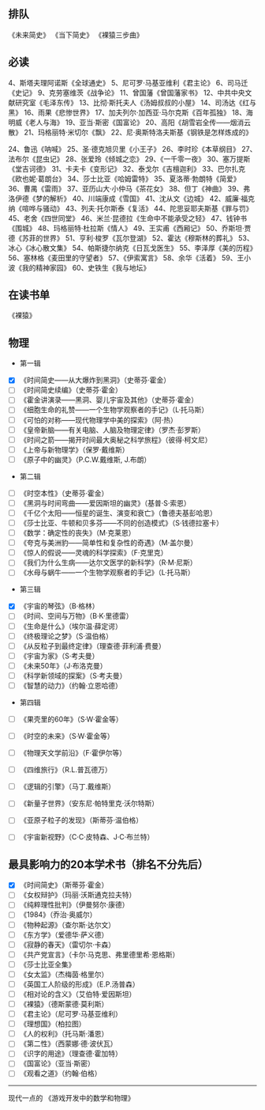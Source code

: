 ## 排队

《未来简史》
《当下简史》
《裸猿三步曲》
## 必读
4、斯塔夫理阿诺斯《全球通史》
5、尼可罗·马基亚维利《君主论》
6、司马迁《史记》
9、克劳塞维茨《战争论》
11、曾国藩《曾国藩家书》
12、中共中央文献研究室《毛泽东传》
13、比彻·斯托夫人《汤姆叔叔的小屋》
14、司汤达《红与黑》
16、雨果《悲惨世界》
17、加夫列尔·加西亚·马尔克斯《百年孤独》
18、海明威《老人与海》
19、亚当·斯密《国富论》
20、高阳《胡雪岩全传——烟消云散》
21、玛格丽特·米切尔《飘》
22、尼·奥斯特洛夫斯基《钢铁是怎样炼成的》


24、鲁迅《呐喊》
25、圣·德克旭贝里《小王子》
26、李时珍《本草纲目》
27、法布尔《昆虫记》
28、张爱玲《倾城之恋》
29、《一千零一夜》
30、塞万提斯《堂吉诃德》
31、卡夫卡《变形记》
32、泰戈尔《吉檀迦利》
33、巴尔扎克《欧也妮·葛朗台》
34、莎士比亚《哈姆雷特》
35、夏洛蒂·勃朗特《简爱》
36、曹禺《雷雨》
37、亚历山大·小仲马《茶花女》
38、但丁《神曲》
39、弗洛伊德《梦的解析》
40、川端康成《雪国》
41、沈从文《边城》
42、威廉·福克纳《喧哗与骚动》
43、列夫·托尔斯泰《复活》
44、陀思妥耶夫斯基《罪与罚》
45、老舍《四世同堂》
46、米兰·昆德拉《生命中不能承受之轻》
47、钱钟书《围城》
48、玛格丽特·杜拉斯《情人》
49、王实甫《西厢记》
50、乔斯坦·贾德《苏菲的世界》
51、亨利·梭罗《瓦尔登湖》
52、霍达《穆斯林的葬礼》
53、冰心《冰心散文集》
54、帕斯捷尔纳克《日瓦戈医生》
55、李泽厚《美的历程》
56、塞林格《麦田里的守望者》
57、《伊索寓言》
58、余华《活着》
59、王小波《我的精神家园》
60、史铁生《我与地坛》



## 在读书单
《裸猿》



## 物理

- 第一辑
- [x] 《时间简史——从大爆炸到黑洞》（史蒂芬·霍金）
- [ ] 《时间简史续编》（史蒂芬·霍金）
- [ ] 《霍金讲演录——黑洞、婴儿宇宙及其他》（史蒂芬·霍金）
- [ ] 《细胞生命的礼赞——一个生物学观察者的手记》（L·托马斯）
- [ ] 《可怕的对称——现代物理学中美的探索》（阿·热）
- [ ] 《皇帝新脑——有关电脑、人脑及物理定律》（罗杰·彭罗斯）
- [ ] 《时间之箭——揭开时间最大奥秘之科学旅程》（彼得·柯文尼）
- [ ] 《上帝与新物理学》（保罗·戴维斯）
- [ ] 《原子中的幽灵》（P.C.W.戴维斯, J.布朗）
- 第二辑
- [ ] 《时空本性》（史蒂芬·霍金）
- [ ] 《黑洞与时间弯曲——爱因斯坦的幽灵》（基普·S·索恩）
- [ ] 《千亿个太阳——恒星的诞生、演变和衰亡》（鲁德夫基彭哈恩）
- [ ] 《莎士比亚、牛顿和贝多芬——不同的创造模式》（S·钱德拉塞卡）
- [ ] 《数学：确定性的丧失》（M·克莱恩）
- [ ] 《夸克与美洲豹——简单性和复杂性的奇遇》（M·盖尔曼）
- [ ] 《惊人的假说——灵魂的科学探索》（F·克里克）
- [ ] 《我们为什么生病——达尔文医学的新科学》（R·M·尼斯）
- [ ] 《水母与蜗牛——一个生物学观察者的手记》（L·托马斯）
- 第三辑
- [x] 《宇宙的琴弦》（B·格林）
- [ ] 《时间、空间与万物》（B·K·里德雷）
- [ ] 《生命是什么》（埃尔温·薛定谔）
- [ ] 《终极理论之梦》（S·温伯格）
- [ ] 《从反粒子到最终定律》（理查德·菲利浦·费曼）
- [ ] 《宇宙为家》（S·考夫曼）
- [ ] 《未来50年》（J·布洛克曼）
- [ ] 《科学新领域的探案》（S·考夫曼）
- [ ] 《智慧的动力》（约翰·立恩哈德）
- 第四辑
- [ ] 《果壳里的60年》（S·W·霍金等）
- [ ] 《时空的未来》（S·W·霍金等）
- [ ] 《物理天文学前沿》（F·霍伊尔等）
- [ ] 《四维旅行》（R.L.普瓦德万）
- [ ] 《逻辑的引擎》（马丁.戴维斯）
- [ ] 《新量子世界》（安东尼·帕特里克·沃尔特斯）
- [ ] 《亚原子粒子的发现》（斯蒂芬·温伯格）
- [ ] 《宇宙新视野》（C·C·皮特森、J·C·布兰特）


## 最具影响力的20本学术书（排名不分先后）

- [x] 《时间简史》（斯蒂芬·霍金）  
- [ ] 《女权辩护》（玛丽·沃斯通克拉夫特）  
- [ ] 《纯粹理性批判》（伊曼努尔·康德）  
- [ ] 《1984》（乔治·奥威尔）  
- [ ] 《物种起源》（查尔斯·达尔文）  
- [ ] 《东方学》（爱德华·萨义德）  
- [ ] 《寂静的春天》（雷切尔·卡森）  
- [ ] 《共产党宣言》（卡尔·马克思、弗里德里希·恩格斯）  
- [ ] 《莎士比亚全集》  
- [ ] 《女太监》（杰梅茵·格里尔）  
- [ ] 《英国工人阶级的形成》（E.P.汤普森）  
- [ ] 《相对论的含义》（艾伯特·爱因斯坦）  
- [ ] 《裸猿》（德斯蒙德·莫利斯）  
- [ ] 《君主论》（尼可罗·马基亚维利）  
- [ ] 《理想国》（柏拉图）  
- [ ] 《人的权利》（托马斯·潘恩）  
- [ ] 《第二性》（西蒙娜·德·波伏瓦）  
- [ ] 《识字的用途》（理查德·霍加特）  
- [ ] 《国富论》（亚当·斯密）  
- [ ] 《观看之道》（约翰·伯格）  

---------------------------------------------------------


现代一点的
《游戏开发中的数学和物理》
